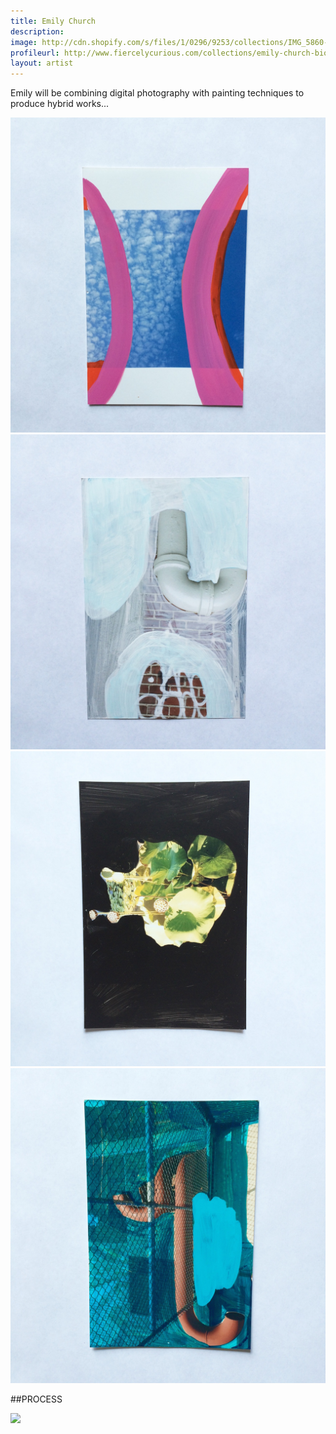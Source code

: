 ```yaml
---
title: Emily Church
description: 
image: http://cdn.shopify.com/s/files/1/0296/9253/collections/IMG_5860-COL-CROP_1024x1024.jpg
profileurl: http://www.fiercelycurious.com/collections/emily-church-bio
layout: artist
---
```


Emily will be combining digital photography with painting techniques to produce hybrid works...

<img src="/images/emily1.jpg"/>
<img src="/images/emily2.jpg"/>
<img src="/images/emily3.jpg"/>
<img src="/images/emily4.jpg"/>

##PROCESS

![](https://cdn.shopify.com/s/files/1/0296/9253/files/11665753_10153527235285555_645821459914412688_n.jpg?7615820089017516610)
